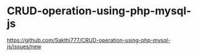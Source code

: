 # CRUD-operation-using-php-mysql-js
https://github.com/Sakthi777/CRUD-operation-using-php-mysql-js/issues/new
